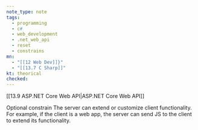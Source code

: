 ```yaml
---
note_type: note
tags:
  - programming
  - c#
  - web_development
  - .net_web_api
  - reset
  - constrains
mn:
  - "[[12 Web Dev]]}"
  - "[[13.7 C Sharp]]"
kt: theorical
checked:
---
```

[[13.9 ASP.NET Core Web API|ASP.NET Core Web API]]

Optional constrain The server can extend or customize client functionality. For example, if the client is a web app, the server can send JS to the client to extend its functionality. 